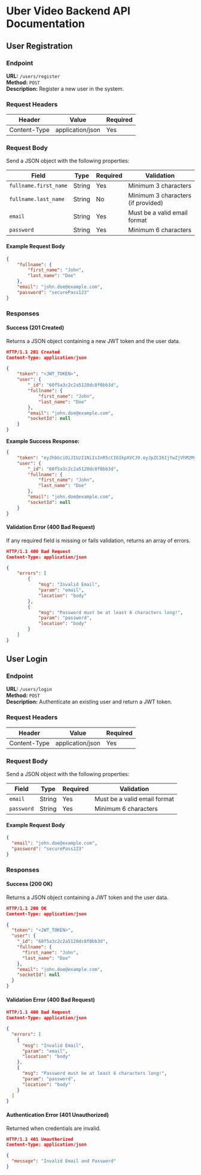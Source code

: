 # Uber Video Backend API Documentation

## User Registration

### Endpoint

**URL:** `/users/register`  
**Method:** `POST`  
**Description:** Register a new user in the system.

### Request Headers

| Header           | Value           | Required |
| ---------------- | --------------- | -------- |
| Content-Type     | application/json| Yes      |

### Request Body

Send a JSON object with the following properties:

| Field                  | Type   | Required | Validation                             |
| ---------------------- | ------ | -------- | -------------------------------------- |
| `fullname.first_name`  | String | Yes      | Minimum 3 characters                    |
| `fullname.last_name`   | String | No       | Minimum 3 characters (if provided)      |
| `email`                | String | Yes      | Must be a valid email format            |
| `password`             | String | Yes      | Minimum 6 characters                    |

#### Example Request Body

```json
{
    "fullname": {
        "first_name": "John",
        "last_name": "Doe"
    },
    "email": "john.doe@example.com",
    "password": "securePass123"
}
```

### Responses

#### Success (201 Created)

Returns a JSON object containing a new JWT token and the user data.

```json
HTTP/1.1 201 Created
Content-Type: application/json

{
    "token": "<JWT_TOKEN>",
    "user": {
        "_id": "60f5a3c2c2a5120dc8f0bb3d",
        "fullname": {
            "first_name": "John",
            "last_name": "Doe"
        },
        "email": "john.doe@example.com",
        "socketId": null
    }
}
```

**Example Success Response:**

```json
{
    "token": "eyJhbGciOiJIUzI1NiIsInR5cCI6IkpXVCJ9.eyJpZCI6IjYwZjVhM2MyYzJhNTEyMGRjOGYwYmIzZCIsImlhdCI6MTYyNjg2ODAwMH0.abc123def456ghi789jkl012mno345pqr678stu901vwx234yz567",
    "user": {
        "_id": "60f5a3c2c2a5120dc8f0bb3d",
        "fullname": {
            "first_name": "John",
            "last_name": "Doe"
        },
        "email": "john.doe@example.com",
        "socketId": null
    }
}
```

#### Validation Error (400 Bad Request)

If any required field is missing or fails validation, returns an array of errors.

```json
HTTP/1.1 400 Bad Request
Content-Type: application/json

{
    "errors": [
        {
            "msg": "Invalid Email",
            "param": "email",
            "location": "body"
        },
        {
            "msg": "Password must be at least 6 characters long!",
            "param": "password",
            "location": "body"
        }
    ]
}
```

## User Login

### Endpoint

**URL:** `/users/login`  
**Method:** `POST`  
**Description:** Authenticate an existing user and return a JWT token.

### Request Headers

| Header       | Value            | Required |
| ------------ | ---------------- | -------- |
| Content-Type | application/json | Yes      |

### Request Body

Send a JSON object with the following properties:

| Field      | Type   | Required | Validation                          |
| ---------- | ------ | -------- | ----------------------------------- |
| `email`    | String | Yes      | Must be a valid email format       |
| `password` | String | Yes      | Minimum 6 characters               |

#### Example Request Body

```json
{
  "email": "john.doe@example.com",
  "password": "securePass123"
}
```

### Responses

#### Success (200 OK)

Returns a JSON object containing a JWT token and the user data.

```json
HTTP/1.1 200 OK
Content-Type: application/json

{
  "token": "<JWT_TOKEN>",
  "user": {
    "_id": "60f5a3c2c2a5120dc8f0bb3d",
    "fullname": {
      "first_name": "John",
      "last_name": "Doe"
    },
    "email": "john.doe@example.com",
    "socketId": null
  }
}
```

#### Validation Error (400 Bad Request)

```json
HTTP/1.1 400 Bad Request
Content-Type: application/json

{
  "errors": [
    {
      "msg": "Invalid Email",
      "param": "email",
      "location": "body"
    },
    {
      "msg": "Password must be at least 6 characters long!",
      "param": "password",
      "location": "body"
    }
  ]
}
```

#### Authentication Error (401 Unauthorized)

Returned when credentials are invalid.

```json
HTTP/1.1 401 Unauthorized
Content-Type: application/json

{
  "message": "Invalid Email and Password"
}
```
